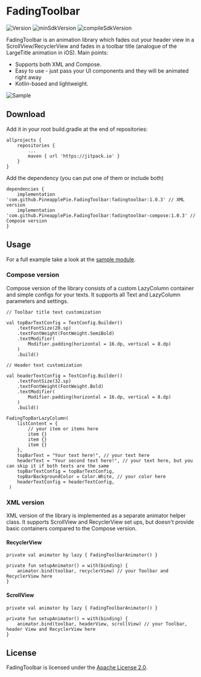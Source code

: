 # FadingToolbar

![Version](https://img.shields.io/badge/version-1.0.3-blue.svg)
![minSdkVersion](https://img.shields.io/badge/minSdk-23-red.svg)
![compileSdkVersion](https://img.shields.io/badge/compileSdkVersion-32-green.svg)

FadingToolbar is an animation library which fades out your header view in a ScrollView/RecyclerView and fades in a toolbar title (analogue of the LargeTitle animation in iOS).
Main points:
- Supports both XML and Compose.
- Easy to use - just pass your UI components and they will be animated right away
- Kotlin-based and lightweight.

![Sample](https://github.com/PineapplePie/FadingToolbar/blob/develop/sample/sample.gif)

## Download

Add it in your root build.gradle at the end of repositories:
```
allprojects {
    repositories {  
        ...
        maven { url 'https://jitpack.io' }
    }
}
```
Add the dependency (you can put one of them or include both)

```
dependencies {
    implementation 'com.github.PineapplePie.FadingToolbar:fadingtoolbar:1.0.3' // XML version
    implementation 'com.github.PineapplePie.FadingToolbar:fadingtoolbar-compose:1.0.3' // Compose version
}
```

## Usage

For a full example take a look at the [sample module](https://github.com/PineapplePie/FadingToolbar/tree/main/sample/src/main/java/com/pineapplepie/sample).

### Compose version

Compose version of the library consists of a custom LazyColumn container and simple configs for your texts. It supports all Text and LazyColumn parameters and settings.

```
// Toolbar title text customization

val topBarTextConfig = TextConfig.Builder()
    .textFontSize(20.sp)
    .textFontWeight(FontWeight.SemiBold)
    .textModifier(
        Modifier.padding(horizontal = 16.dp, vertical = 8.dp)
    )
    .build()

// Header text customization

val headerTextConfig = TextConfig.Builder()
    .textFontSize(32.sp)
    .textFontWeight(FontWeight.Bold)
    .textModifier(
        Modifier.padding(horizontal = 16.dp, vertical = 8.dp)
    )
    .build()

FadingTopBarLazyColumn(
    listContent = { 
        // your item or items here
        item {}
        item {}
        item {}
    },
    topBarText = "Your text here!", // your text here
    headerText = "Your second text here!", // your text here, but you can skip it if both texts are the same
    topBarTextConfig = topBarTextConfig,
    topBarBackgroundColor = Color.White, // your color here
    headerTextConfig = headerTextConfig,
 )
```

### XML version

XML version of the library is implemented as a separate animator helper class. It supports ScrollView and RecyclerView set ups, but doesn't provide basic containers compared to the Compose version.

#### RecyclerView

```
private val animator by lazy { FadingToolbarAnimator() }

private fun setupAnimator() = with(binding) {
    animator.bind(toolbar, recyclerView) // your Toolbar and RecyclerView here
}
```
#### ScrollView

```
private val animator by lazy { FadingToolbarAnimator() }

private fun setupAnimator() = with(binding) {
    animator.bind(toolbar, headerView, scrollView) // your Toolbar, header View and RecyclerView here
}
```


## License

FadingToolbar is licensed under the [Apache License 2.0](https://www.apache.org/licenses/LICENSE-2.0).
